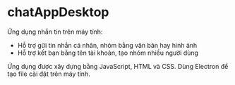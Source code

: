 # chatAppDesktop
Ứng dụng nhắn tin trên máy tính:
- Hỗ trợ gữi tin nhắn cá nhân, nhóm bằng văn bản hay hình ảnh
- Hỗ trợ kết bạn bằng tên tài khoản, tạo nhóm nhiều người dùng

Ứng dụng được xây dựng bằng JavaScript, HTML và CSS. Dùng Electron để tạo file cài đặt trên máy tính.

